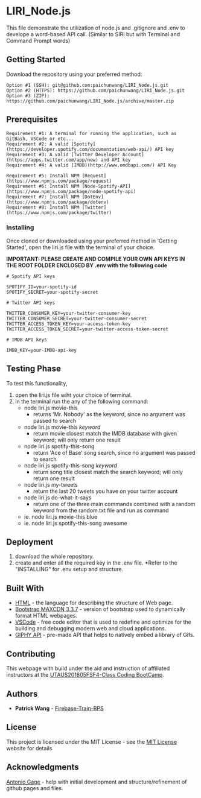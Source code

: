# LIRI_Node.js

This file demonstrate the utilization of node.js and .gitignore and .env to develope a word-based API call. (Similar to SIRI but with Terminal and Command Prompt words)

## Getting Started

Download the repository using your preferred method:

```
Option #1 (SSH): git@github.com:paichunwang/LIRI_Node.js.git
Option #2 (HTTPS): https://github.com/paichunwang/LIRI_Node.js.git
Option #3 (ZIP): https://github.com/paichunwang/LIRI_Node.js/archive/master.zip
```

## Prerequisites

```
Requirement #1: A terminal for running the application, such as GitBash, VSCode or etc...
Requirement #2: A valid [Spotify](https://developer.spotify.com/documentation/web-api/) API key 
Requirement #3: A valid [Twitter Developer Account](https://apps.twitter.com/app/new) and API key
Requirement #4: A valid [IMDB](http://www.omdbapi.com/) API Key

Requirement #5: Install NPM [Request](https://www.npmjs.com/package/request)
Requirement #6: Install NPM [Node-Spotify-API](https://www.npmjs.com/package/node-spotify-api)
Requirement #7: Install NPM [DotEnv](https://www.npmjs.com/package/dotenv)
Requirement #8: Install NPM [Twitter](https://www.npmjs.com/package/twitter)
```


### Installing

Once cloned or downloaded using your preferred method in 'Getting Started', open the liri.js file with the terminal of your choice.

**IMPORTANT: PLEASE CREATE AND COMPILE YOUR OWN API KEYS IN THE ROOT FOLDER ENCLOSED BY .env with the following code**

```
# Spotify API keys

SPOTIFY_ID=your-spotify-id
SPOTIFY_SECRET=your-spotify-secret

# Twitter API keys

TWITTER_CONSUMER_KEY=your-twitter-consumer-key
TWITTER_CONSUMER_SECRET=your-twitter-consumer-secret
TWITTER_ACCESS_TOKEN_KEY=your-access-token-key
TWITTER_ACCESS_TOKEN_SECRET=your-twitter-access-token-secret

# IMDB API keys

IMDB_KEY=your-IMDB-api-key
```

## Testing Phase

To test this functionality,
1. open the liri.js file wiht your choice of terminal.
2. in the terminal run the any of the following command:
   - node liri.js movie-this
     - returns 'Mr. Nobody' as the keyword, since no argument was passed to search
   - node liri.js movie-this *keyword*
     - return movie closest match the IMDB database with given keyword; will only return one result
   - node liri.js spotify-this-song
     - return 'Ace of Base' song search, since no argument was passed to search
   - node liri.js spotify-this-song *keyword*
     - return song title closest match the search keyword; will only return one result
   - node liri.js my-tweets
     - return the last 20 tweets you have on your twitter account
   - node liri.js do-what-it-says
     - return one of the three main commands combined with a random keyword from the random.txt file and run as command
   - ie. node liri.js movie-this blue
   - ie. node liri.js spotify-this-song awesome

## Deployment

1. download the whole repository.
2. create and enter all the required key in the .env file. *Refer to the "INSTALLING" for .env setup and structure.

## Built With

* [HTML](https://www.w3.org/standards/webdesign/htmlcss) - the language for describing the structure of Web page.
* [Bootstrap MAXCDN 3.3.7](http://blog.getbootstrap.com/2016/07/25/bootstrap-3-3-7-released/) - version of bootstrap used to dynamically format HTML webpages.
* [VSCode](https://code.visualstudio.com/) - free code editor that is used to redefine and optimize for the building and debugging modern web and cloud applications.
* [GIPHY API](https://developers.giphy.com/) - pre-made API that helps to natively embed a library of Gifs.

## Contributing

This webpage with build under the aid and instruction of affiliated instructors at the [UTAUS201805FSF4-Class Coding BootCamp](https://techbootcamps.utexas.edu/coding/).

## Authors

* **Patrick Wang** - [Firebase-Train-RPS](https://github.com/paichunwang/Firebase-Train-RPS)

## License

This project is licensed under the MIT License - see the [MIT License](https://opensource.org/licenses/MIT) website for details

## Acknowledgments

[Antonio Gage](https://github.com/antoniojgage) - help with initial development and structure/refinement of github pages and files.
